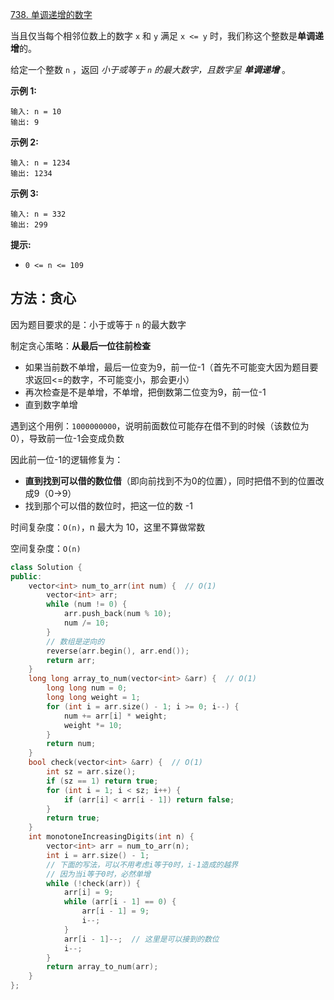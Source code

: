 [738. 单调递增的数字](https://leetcode-cn.com/problems/monotone-increasing-digits/)

当且仅当每个相邻位数上的数字 `x` 和 `y` 满足 `x <= y` 时，我们称这个整数是**单调递增**的。

给定一个整数 `n` ，返回 *小于或等于 `n` 的最大数字，且数字呈 **单调递增*** 。

**示例 1:**

```
输入: n = 10
输出: 9
```

**示例 2:**

```
输入: n = 1234
输出: 1234
```

**示例 3:**

```
输入: n = 332
输出: 299
```

**提示:**

- `0 <= n <= 109`

## 方法：贪心

因为题目要求的是：小于或等于 `n` 的最大数字

制定贪心策略：**从最后一位往前检查**

- 如果当前数不单增，最后一位变为9，前一位-1（首先不可能变大因为题目要求返回<=的数字，不可能变小，那会更小）
- 再次检查是不是单增，不单增，把倒数第二位变为9，前一位-1
- 直到数字单增

遇到这个用例：`1000000000`，说明前面数位可能存在借不到的时候（该数位为 0），导致前一位-1会变成负数

因此前一位-1的逻辑修复为：

- **直到找到可以借的数位借**（即向前找到不为0的位置），同时把借不到的位置改成9（0->9）
- 找到那个可以借的数位时，把这一位的数 -1

时间复杂度：`O(n)`，n 最大为 10，这里不算做常数

空间复杂度：`O(n)`

```c++
class Solution {
public:
    vector<int> num_to_arr(int num) {  // O(1)
        vector<int> arr;
        while (num != 0) {
            arr.push_back(num % 10);
            num /= 10;
        }
        // 数组是逆向的
        reverse(arr.begin(), arr.end());
        return arr;
    }
    long long array_to_num(vector<int> &arr) {  // O(1)
        long long num = 0;
        long long weight = 1;
        for (int i = arr.size() - 1; i >= 0; i--) {
            num += arr[i] * weight;
            weight *= 10;
        }
        return num;
    }
    bool check(vector<int> &arr) {  // O(1)
        int sz = arr.size();
        if (sz == 1) return true;
        for (int i = 1; i < sz; i++) {
            if (arr[i] < arr[i - 1]) return false;
        }
        return true;
    }
    int monotoneIncreasingDigits(int n) {
        vector<int> arr = num_to_arr(n);
        int i = arr.size() - 1;
        // 下面的写法，可以不用考虑i等于0时，i-1造成的越界
        // 因为当i等于0时，必然单增
        while (!check(arr)) {
            arr[i] = 9;
            while (arr[i - 1] == 0) {
                arr[i - 1] = 9;
                i--;
            }
            arr[i - 1]--;  // 这里是可以接到的数位
            i--;
        }
        return array_to_num(arr);
    }
};
```

